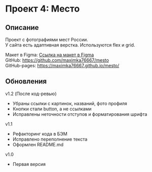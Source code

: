 # Проект 4: Место

## Описание

Проект с фотографиями мест России.  
У сайта есть адаптивная верстка. Используются flex и grid.

Макет в Figma: [Ссылка на макет в Figma](https://www.figma.com/file/2cn9N9jSkmxD84oJik7xL7/JavaScript.-Sprint-4?node-id=0%3A1])  
GitHub: https://github.com/maximka76667/mesto  
GitHub-pages: https://maximka76667.github.io/mesto/

## Обновления

v1.2 (После код-ревью)

- Убраны ссылки с картинок, названий, фото профиля
- Кнопки стали button, а не ссылками
- Исправлены неточности отступов и форматирования шрифта

v1.1

- Рефакторинг кода в БЭМ
- Исправлено переполнение текста
- Оформлен README.md

v1.0

- Первая версия
